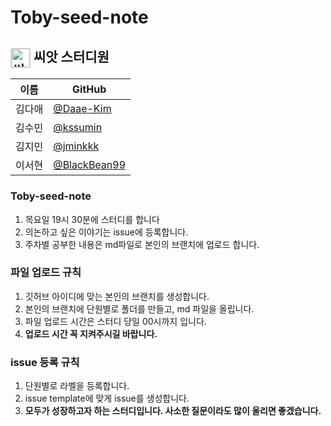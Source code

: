 # Toby-seed-note

## <img src="http://plasedu.org/plas/web/korean/image/level/level01.png" alt="씨앗" align="center" style="margin: 0px; padding: 0px; border: 1px solid rgb(211, 211, 211); outline: none; vertical-align: middle; width: 30px; border-radius: 2px;" title=""> 씨앗 스터디원 

| 이름   | GitHub                                         |
| ------ | ---------------------------------------------- |
| 김다애 | [@Daae-Kim](https://github.com/Daae-Kim) |
| 김수민 | [@kssumin](https://github.com/kssumin) |
| 김지민 | [@jminkkk](https://github.com/jminkkk) |
| 이서현 | [@BlackBean99](https://github.com/BlackBean99) |

### Toby-seed-note 
1. 목요일 19시 30분에 스터디를 합니다
2. 의논하고 싶은 이야기는 issue에 등록합니다.
3. 주차별 공부한 내용은 md파일로 본인의 브랜치에 업로드 합니다.

### 파일 업로드 규칙
1. 깃허브 아이디에 맞는 본인의 브랜치를 생성합니다.
2. 본인의 브랜치에 단원별로 폴더를 만들고, md 파일을 올립니다.
3. 파일 업로드 시간은 스터디 당일 00시까지 입니다.
4. **업로드 시간 꼭 지켜주시길 바랍니다.**


### issue 등록 규칙
1. 단원별로 라벨을 등록합니다.
2. issue template에 맞게 issue를 생성합니다.
3. **모두가 성장하고자 하는 스터디입니다. 사소한 질문이라도 많이 올리면 좋겠습니다.**
